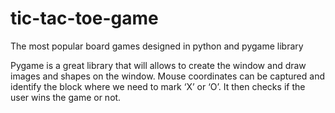 # tic-tac-toe-game
The most popular board games designed in python and pygame library

Pygame is a great library that will allows to create the window and draw images and shapes on the window. Mouse coordinates can be captured and identify the block where we need to mark ‘X’ or ‘O’. It then checks if the user wins the game or not.
